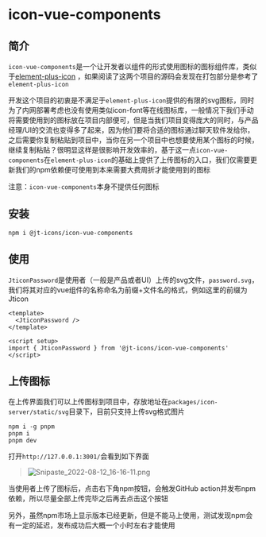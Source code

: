 # icon-vue-components

## 简介

`icon-vue-components`是一个让开发者以组件的形式使用图标的图标组件库，类似于[element-plus-icon](https://github.com/element-plus/element-plus-icons) ，如果阅读了这两个项目的源码会发现在打包部分是参考了`element-plus-icon`

开发这个项目的初衷是不满足于`element-plus-icon`提供的有限的svg图标，同时为了内网部署考虑也没有使用类似icon-font等在线图标库，一般情况下我们手动将需要使用到的图标放在项目内部便可，但是当我们项目变得庞大的同时，与产品经理/UI的交流也变得多了起来，因为他们要将合适的图标通过聊天软件发给你，之后需要你复制粘贴到项目中，当你在另一个项目中也想要使用某个图标的时候，继续复制粘贴？很明显这样是很影响开发效率的，基于这一点`icon-vue-components`在`element-plus-icon`的基础上提供了上传图标的入口，我们仅需要更新我们的npm依赖便可使用到本来需要大费周折才能使用到的图标

注意：`icon-vue-components`本身不提供任何图标

## 安装

```
npm i @jt-icons/icon-vue-components
```

## 使用

`JticonPassword`是使用者（一般是产品或者UI）上传的svg文件，`password.svg`，我们将其对应的vue组件的名称命名为前缀+文件名的格式，例如这里的前缀为Jticon

```
<template>
  <JticonPassword />
</template>

<script setup>
import { JticonPassword } from '@jt-icons/icon-vue-components'
</script>
```

## 上传图标

在上传界面我们可以上传图标到项目中，存放地址在`packages/icon-server/static/svg`目录下，目前只支持上传svg格式图片

```
npm i -g pnpm
pnpm i
pnpm dev
```

打开`http://127.0.0.1:3001/`会看到如下界面

> ![Snipaste_2022-08-12_16-16-11.png](https://s2.loli.net/2022/08/12/gBzeulPRykW14oQ.png)

当使用者上传了图标后，点击右下角npm按钮，会触发GitHub action并发布npm依赖，所以尽量全部上传完毕之后再去点击这个按钮

另外，虽然npm市场上显示版本已经更新，但是不能马上使用，测试发现npm会有一定的延迟，发布成功后大概一个小时左右才能使用
